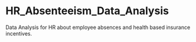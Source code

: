 # HR_Absenteeism_Data_Analysis
Data Analysis for HR about employee absences and health based insurance incentives.
